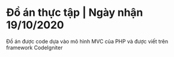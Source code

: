 # Đồ án thực tập | Ngày nhận 19/10/2020
Đồ án được code dựa vào mô hình MVC của PHP và được viết trên framework CodeIgniter
